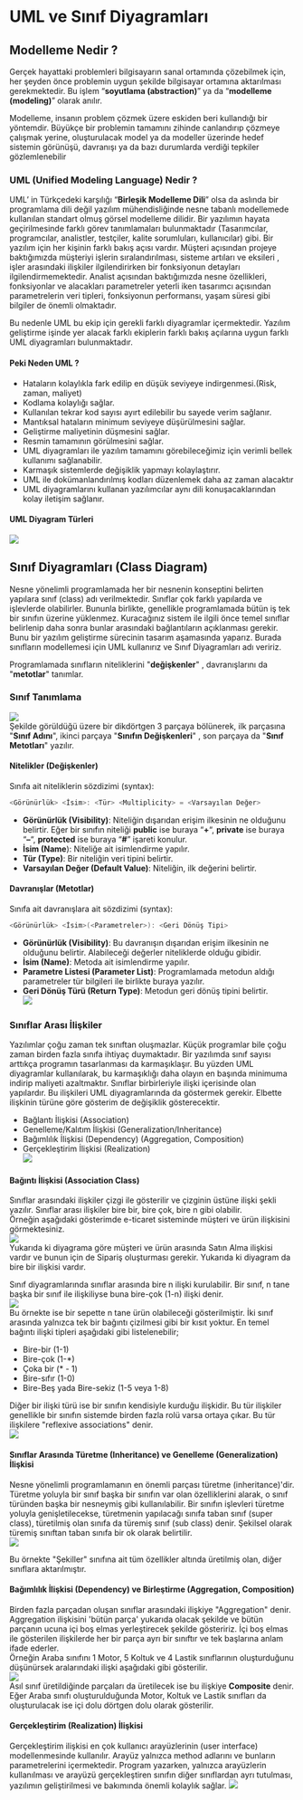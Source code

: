 # UML ve Sınıf Diyagramları
## Modelleme Nedir ?
Gerçek hayattaki problemleri bilgisayarın sanal ortamında çözebilmek için, her şeyden önce problemin uygun şekilde bilgisayar ortamına aktarılması gerekmektedir. Bu işlem “**soyutlama (abstraction)**” ya da “**modelleme (modeling)**” olarak anılır.

Modelleme, insanın problem çözmek üzere eskiden beri kullandığı bir yöntemdir. Büyükçe bir problemin tamamını zihinde canlandırıp çözmeye çalışmak yerine, oluşturulacak model ya da modeller üzerinde hedef sistemin görünüşü, davranışı ya da bazı durumlarda verdiği tepkiler gözlemlenebilir

### UML (Unified Modeling Language) Nedir ?
UML’ in Türkçedeki karşılığı “**Birleşik Modelleme Dili**” olsa da aslında bir programlama dili değil yazılım mühendisliğinde nesne tabanlı modellemede kullanılan standart olmuş görsel modelleme dilidir. Bir yazılımın hayata geçirilmesinde farklı görev tanımlamaları bulunmaktadır (Tasarımcılar, programcılar, analistler, testçiler, kalite sorumluları, kullanıcılar) gibi. Bir yazılım için her kişinin farklı bakış açısı vardır. Müşteri açısından projeye baktığımızda müşteriyi işlerin sıralandırılması, sisteme artıları ve eksileri , işler arasındaki ilişkiler ilgilendirirken bir fonksiyonun detayları ilgilendirmemektedir. Analist açısından baktığımızda nesne özellikleri, fonksiyonlar ve alacakları parametreler yeterli iken tasarımcı açısından parametrelerin veri tipleri, fonksiyonun performansı, yaşam süresi gibi bilgiler de önemli olmaktadır.

Bu nedenle UML bu ekip için gerekli farklı diyagramlar içermektedir. Yazılım geliştirme işinde yer alacak farklı ekiplerin farklı bakış açılarına uygun farklı UML diyagramları bulunmaktadır.

#### Peki Neden UML ?
- Hataların kolaylıkla fark edilip en düşük seviyeye indirgenmesi.(Risk, zaman, maliyet)
- Kodlama kolaylığı sağlar.
- Kullanılan tekrar kod sayısı ayırt edilebilir bu sayede verim sağlanır.
- Mantıksal hataların minimum seviyeye düşürülmesini sağlar.
- Geliştirme maliyetinin düşmesini sağlar.
- Resmin tamamının görülmesini sağlar.
- UML diyagramları ile yazılım tamamını görebileceğimiz için verimli bellek kullanımı sağlanabilir.
- Karmaşık sistemlerde değişiklik yapmayı kolaylaştırır.
- UML ile dokümanlandırılmış kodları düzenlemek daha az zaman alacaktır
- UML diyagramlarını kullanan yazılımcılar aynı dili konuşacaklarından kolay iletişim sağlanır.
#### UML Diyagram Türleri

![](https://raw.githubusercontent.com/Kodluyoruz/taskforce/main/oop/uml-class-diagram/figures/uml-diagramlar.jpg)

## Sınıf Diyagramları (Class Diagram)
Nesne yönelimli programlamada her bir nesnenin konseptini belirten yapılara sınıf (class) adı verilmektedir. Sınıflar çok farklı yapılarda ve işlevlerde olabilirler. Bununla birlikte, genellikle programlamada bütün iş tek bir sınıfın üzerine yüklenmez. Kuracağınız sistem ile ilgili önce temel sınıflar belirlenip daha sonra bunlar arasındaki bağlantıların açıklanması gerekir. Bunu bir yazılım geliştirme sürecinin tasarım aşamasında yaparız. Burada sınıfların modellemesi için UML kullanırız ve Sınıf Diyagramları adı veririz.

Programlamada sınıfların niteliklerini "**değişkenler**" , davranışlarını da "**metotlar**" tanımlar.

### Sınıf Tanımlama
![](https://raw.githubusercontent.com/Kodluyoruz/taskforce/main/oop/uml-class-diagram/figures/c1.jpg)  
Şekilde görüldüğü üzere bir dikdörtgen 3 parçaya bölünerek, ilk parçasına "**Sınıf Adını**", ikinci parçaya "**Sınıfın Değişkenleri**" , son parçaya da "**Sınıf Metotları**" yazılır.

#### Nitelikler (Değişkenler)
Sınıfa ait niteliklerin sözdizimi (syntax):
```java
<Görünürlük> <İsim>: <Tür> <Multiplicity> = <Varsayılan Değer>
```
- **Görünürlük (Visibility)**: Niteliğin dışarıdan erişim ilkesinin ne olduğunu belirtir. Eğer bir sınıfın niteliği **public** ise buraya “**+**“, **private** ise buraya “**–**“, **protected** ise buraya “**#**” işareti konulur.
- **İsim (Name**): Niteliğe ait isimlendirme yapılır.
- **Tür (Type)**: Bir niteliğin veri tipini belirtir.
- **Varsayılan Değer (Default Value)**: Niteliğin, ilk değerini belirtir.
#### Davranışlar (Metotlar)
Sınıfa ait davranışlara ait sözdizimi (syntax):
```java
<Görünürlük> <İsim>(<Parametreler>): <Geri Dönüş Tipi>
```
- **Görünürlük (Visibility)**: Bu davranışın dışarıdan erişim ilkesinin ne olduğunu belirtir. Alabileceği değerler niteliklerde olduğu gibidir.
- **İsim (Name)**: Metoda ait isimlendirme yapılır.
- **Parametre Listesi (Parameter List)**: Programlamada metodun aldığı parametreler tür bilgileri ile birlikte buraya yazılır.
- **Geri Dönüş Türü (Return Type)**: Metodun geri dönüş tipini belirtir.  
![](https://github.com/Kodluyoruz/taskforce/raw/main/oop/uml-class-diagram/figures/c2.png)

### Sınıflar Arası İlişkiler
Yazılımlar çoğu zaman tek sınıftan oluşmazlar. Küçük programlar bile çoğu zaman birden fazla sınıfa ihtiyaç duymaktadır. Bir yazılımda sınıf sayısı arttıkça programın tasarlanması da karmaşıklaşır. Bu yüzden UML diyagramlar kullanılarak, bu karmaşıklığı daha olayın en başında minimuma indirip maliyeti azaltmaktır. Sınıflar birbirleriyle ilişki içerisinde olan yapılardır. Bu ilişkileri UML diyagramlarında da göstermek gerekir. Elbette ilişkinin türüne göre gösterim de değişiklik gösterecektir.

- Bağlantı İlişkisi (Association)
- Genelleme/Kalıtım İlişkisi (Generalization/Inheritance)
- Bağımlılık İlişkisi (Dependency) (Aggregation, Composition)
- Gerçekleştirim İlişkisi (Realization)  
![](https://patika-prod.s3-eu-central-1.amazonaws.com/content/modules/oop/lessons/uml-class-diagram/KhNZmcdH84qJtKutw)

#### Bağıntı İlişkisi (Association Class)
Sınıflar arasındaki ilişkiler çizgi ile gösterilir ve çizginin üstüne ilişki şekli yazılır. Sınıflar arası ilişkiler bire bir, bire çok, bire n gibi olabilir.  
Örneğin aşağıdaki gösterimde e-ticaret sisteminde müşteri ve ürün ilişkisini görmektesiniz.  
![](https://patika-prod.s3-eu-central-1.amazonaws.com/content/modules/oop/lessons/uml-class-diagram/fEa6wakJAi4cijdBB)  
Yukarıda ki diyagrama göre müşteri ve ürün arasında Satın Alma ilişkisi vardır ve bunun için de Sipariş oluşturması gerekir. Yukarıda ki diyagram da bire bir ilişkisi vardır.

Sınıf diyagramlarında sınıflar arasında bire n ilişki kurulabilir. Bir sınıf, n tane başka bir sınıf ile ilişkiliyse buna bire-çok (1-n) ilişki denir.  
![](https://patika-prod.s3-eu-central-1.amazonaws.com/content/modules/oop/lessons/uml-class-diagram/HKr3CfeCfyfdEmtnN)  
Bu örnekte ise bir sepette n tane ürün olabileceği gösterilmiştir. İki sınıf arasında yalnızca tek bir bağıntı çizilmesi gibi bir kısıt yoktur. En temel bağıntı ilişki tipleri aşağıdaki gibi listelenebilir;
- Bire-bir (1-1)
- Bire-çok (1-*)
- Çoka bir (* - 1)
- Bire-sıfır (1-0)
- Bire-Beş yada Bire-sekiz (1-5 veya 1-8)

Diğer bir ilişki türü ise bir sınıfın kendisiyle kurduğu ilişkidir. Bu tür ilişkiler genellikle bir sınıfın sistemde birden fazla rolü varsa ortaya çıkar. Bu tür ilişkilere "reflexive associations" denir.  
![](https://github.com/Kodluyoruz/taskforce/raw/main/oop/uml-class-diagram/figures/c5.jpg)
#### Sınıflar Arasında Türetme (Inheritance) ve Genelleme (Generalization) İlişkisi
Nesne yönelimli programlamanın en önemli parçası türetme (inheritance)'dir. Türetme yoluyla bir sınıf başka bir sınıfın var olan özelliklerini alarak, o sınıf türünden başka bir nesneymiş gibi kullanılabilir. Bir sınıfın işlevleri türetme yoluyla genişletilecekse, türetmenin yapılacağı sınıfa taban sınıf (super class), türetilmiş olan sınıfa da türemiş sınıf (sub class) denir. Şekilsel olarak türemiş sınıftan taban sınıfa bir ok olarak belirtilir.  
![](https://github.com/Kodluyoruz/taskforce/raw/main/oop/uml-class-diagram/figures/c6.jpg)

Bu örnekte "Şekiller" sınıfına ait tüm özellikler altında üretilmiş olan, diğer sınıflara aktarılmıştır.

#### Bağımlılık İlişkisi (Dependency) ve Birleştirme (Aggregation, Composition)
Birden fazla parçadan oluşan sınıflar arasındaki ilişkiye "Aggregation" denir. Aggregation ilişkisini 'bütün parça' yukarıda olacak şekilde ve bütün parçanın ucuna içi boş elmas yerleştirecek şekilde gösteririz. İçi boş elmas ile gösterilen ilişkilerde her bir parça ayrı bir sınıftır ve tek başlarına anlam ifade ederler.  
Örneğin Araba sınıfını 1 Motor, 5 Koltuk ve 4 Lastik sınıflarının oluşturduğunu düşünürsek aralarındaki ilişki aşağıdaki gibi gösterilir.  
![](https://github.com/Kodluyoruz/taskforce/raw/main/oop/uml-class-diagram/figures/c7.jpg)  
Asıl sınıf üretildiğinde parçaları da üretilecek ise bu ilişkiye **Composite** denir. Eğer Araba sınıfı oluşturulduğunda Motor, Koltuk ve Lastik sınıfları da oluşturulacak ise içi dolu dörtgen dolu olarak gösterilir.
#### Gerçekleştirim (Realization) İlişkisi
Gerçekleştirim ilişkisi en çok kullanıcı arayüzlerinin (user interface) modellenmesinde kullanılır. Arayüz yalnızca method adlarını ve bunların parametrelerini içermektedir. Program yazarken, yalnızca arayüzlerin kullanılması ve arayüzü gerçekleştiren sınıfın diğer sınıflardan ayrı tutulması, yazılımın geliştirilmesi ve bakımında önemli kolaylık sağlar.
![](https://patika-prod.s3-eu-central-1.amazonaws.com/content/modules/oop/lessons/uml-class-diagram/TAiA8PyEETA9DGFEp)
